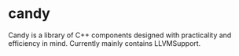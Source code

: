 # candy

Candy is a library of C++ components designed with practicality and efficiency in mind. Currently mainly contains LLVMSupport.
